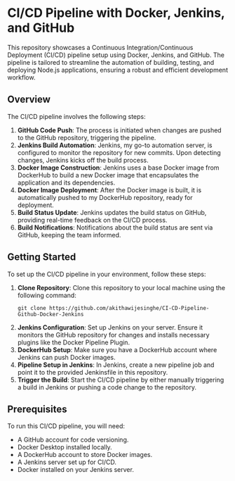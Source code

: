 # CI/CD Pipeline with Docker, Jenkins, and GitHub

This repository showcases a Continuous Integration/Continuous Deployment (CI/CD) pipeline setup using Docker, Jenkins, and GitHub. The pipeline is tailored to streamline the automation of building, testing, and deploying Node.js applications, ensuring a robust and efficient development workflow.

## Overview

The CI/CD pipeline involves the following steps:

1. **GitHub Code Push**: The process is initiated when changes are pushed to the GitHub repository, triggering the pipeline.
2. **Jenkins Build Automation**: Jenkins, my go-to automation server, is configured to monitor the repository for new commits. Upon detecting changes, Jenkins kicks off the build process.
3. **Docker Image Construction**: Jenkins uses a base Docker image from DockerHub to build a new Docker image that encapsulates the  application and its dependencies.
4. **Docker Image Deployment**: After the Docker image is built, it is automatically pushed to my DockerHub repository, ready for deployment.
5. **Build Status Update**: Jenkins updates the build status on GitHub, providing real-time feedback on the CI/CD process.
6. **Build Notifications**: Notifications about the build status are sent via GitHub, keeping the team informed.

## Getting Started

To set up the CI/CD pipeline in your environment, follow these steps:

1. **Clone Repository**: Clone this repository to your local machine using the following command:
   ```
   git clone https://github.com/akithawijesinghe/CI-CD-Pipeline-Github-Docker-Jenkins
   ```
2. **Jenkins Configuration**: Set up Jenkins on your server. Ensure it monitors the GitHub repository for changes and installs necessary plugins like the Docker Pipeline Plugin.
3. **DockerHub Setup**: Make sure you have a DockerHub account where Jenkins can push Docker images.
4. **Pipeline Setup in Jenkins**: In Jenkins, create a new pipeline job and point it to the provided Jenkinsfile in this repository.
5. **Trigger the Build**: Start the CI/CD pipeline by either manually triggering a build in Jenkins or pushing a code change to the repository.

## Prerequisites
To run this CI/CD pipeline, you will need:

- A GitHub account for code versioning.
- Docker Desktop installed locally.
- A DockerHub account to store Docker images.
- A Jenkins server set up for CI/CD.
- Docker installed on your Jenkins server.





